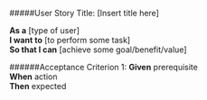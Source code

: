 #####User Story Title: [Insert title here] 

<b>As a</b> [type of user] <br />
<b>I want to</b> [to perform some task] <br />
<b>So that I can</b> [achieve some goal/benefit/value]

######Acceptance Criterion 1:
<b>Given</b> prerequisite <br />
<b>When</b> action<br />
<b>Then</b> expected<br />